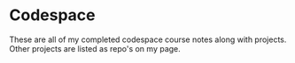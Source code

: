 ﻿# Codespace
These are all of my completed codespace course notes along with projects. 
Other projects are listed as repo's on my page.
